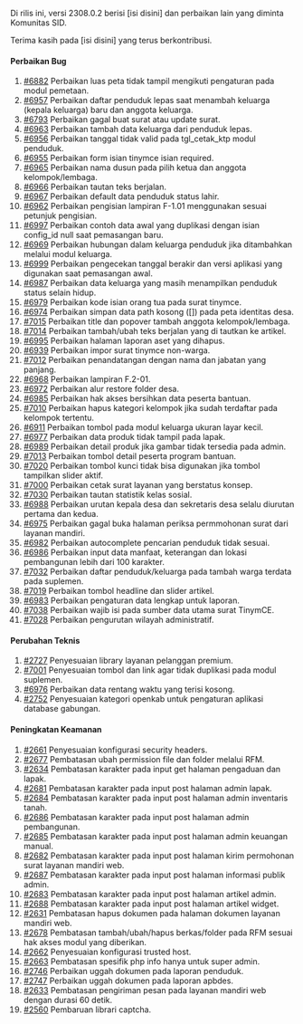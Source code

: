 Di rilis ini, versi 2308.0.2 berisi [isi disini] dan perbaikan lain yang diminta Komunitas SID.

Terima kasih pada [isi disini] yang terus berkontribusi.

#### Perbaikan Bug
1. [#6882](https://github.com/OpenSID/OpenSID/issues/6882) Perbaikan luas peta tidak tampil mengikuti pengaturan pada modul pemetaan.
2. [#6957](https://github.com/OpenSID/OpenSID/issues/6957) Perbaikan daftar penduduk lepas saat menambah keluarga (kepala keluarga) baru dan anggota keluarga.
3. [#6793](https://github.com/OpenSID/OpenSID/issues/6793) Perbaikan gagal buat surat atau update surat.
4. [#6963](https://github.com/OpenSID/OpenSID/issues/6963) Perbaikan tambah data keluarga dari penduduk lepas.
5. [#6956](https://github.com/OpenSID/OpenSID/issues/6956) Perbaikan tanggal tidak valid pada tgl_cetak_ktp modul penduduk.
6. [#6955](https://github.com/OpenSID/OpenSID/issues/6955) Perbaikan form isian tinymce isian required.
7. [#6965](https://github.com/OpenSID/OpenSID/issues/6965) Perbaikan nama dusun pada pilih ketua dan anggota kelompok/lembaga.
8. [#6966](https://github.com/OpenSID/OpenSID/issues/6966) Perbaikan tautan teks berjalan.
9. [#6967](https://github.com/OpenSID/OpenSID/issues/6967) Perbaikan default data penduduk status lahir.
10. [#6962](https://github.com/OpenSID/OpenSID/issues/6962) Perbaikan pengisian lampiran F-1.01 menggunakan sesuai petunjuk pengisian.
11. [#6997](https://github.com/OpenSID/OpenSID/issues/6997) Perbaikan contoh data awal yang duplikasi dengan isian config_id null saat pemasangan baru.
12. [#6969](https://github.com/OpenSID/OpenSID/issues/6969) Perbaikan hubungan dalam keluarga penduduk jika ditambahkan melalui modul keluarga.
13. [#6999](https://github.com/OpenSID/OpenSID/issues/6999) Perbaikan pengecekan tanggal berakir dan versi aplikasi yang digunakan saat pemasangan awal.
14. [#6987](https://github.com/OpenSID/OpenSID/issues/6987) Perbaikan data keluarga yang masih menampilkan penduduk status selain hidup.
15. [#6979](https://github.com/OpenSID/OpenSID/issues/6979) Perbaikan kode isian orang tua pada surat tinymce.
16. [#6974](https://github.com/OpenSID/OpenSID/issues/6974) Perbaikan simpan data path kosong ([]) pada peta identitas desa.
17. [#7015](https://github.com/OpenSID/OpenSID/issues/7015) Perbaikan title dan popover tambah anggota kelompok/lembaga.
18. [#7014](https://github.com/OpenSID/OpenSID/issues/7014) Perbaikan tambah/ubah teks berjalan yang di tautkan ke artikel.
19. [#6995](https://github.com/OpenSID/OpenSID/issues/6995) Perbaikan halaman laporan aset yang dihapus.
20. [#6939](https://github.com/OpenSID/OpenSID/issues/6939) Perbaikan impor surat tinymce non-warga.
21. [#7012](https://github.com/OpenSID/OpenSID/issues/7012) Perbaikan penandatangan dengan nama dan jabatan yang panjang.
22. [#6968](https://github.com/OpenSID/OpenSID/issues/6968) Perbaikan lampiran F.2-01.
23. [#6972](https://github.com/OpenSID/OpenSID/issues/6972) Perbaikan alur restore folder desa.
24. [#6985](https://github.com/OpenSID/OpenSID/issues/6985) Perbaikan hak akses bersihkan data peserta bantuan.
25. [#7010](https://github.com/OpenSID/OpenSID/issues/7010) Perbaikan hapus kategori kelompok jika sudah terdaftar pada kelompok tertentu.
26. [#6911](https://github.com/OpenSID/OpenSID/issues/6911) Perbaikan tombol pada modul keluarga ukuran layar kecil.
27. [#6977](https://github.com/OpenSID/OpenSID/issues/6977) Perbaikan data produk tidak tampil pada lapak.
28. [#6989](https://github.com/OpenSID/OpenSID/issues/6989) Perbaikan detail produk jika gambar tidak tersedia pada admin.
29. [#7013](https://github.com/OpenSID/OpenSID/issues/7013) Perbaikan tombol detail peserta program bantuan.
30. [#7020](https://github.com/OpenSID/OpenSID/issues/7020) Perbaikan tombol kunci tidak bisa digunakan jika tombol tampilkan slider aktif.
31. [#7000](https://github.com/OpenSID/OpenSID/issues/7000) Perbaikan cetak surat layanan yang berstatus konsep.
32. [#7030](https://github.com/OpenSID/OpenSID/issues/7030) Perbaikan tautan statistik kelas sosial.
33. [#6988](https://github.com/OpenSID/OpenSID/issues/6988) Perbaikan urutan kepala desa dan sekretaris desa selalu diurutan pertama dan kedua.
34. [#6975](https://github.com/OpenSID/OpenSID/issues/6975) Perbaikan gagal buka halaman periksa permmohonan surat dari layanan mandiri.
35. [#6982](https://github.com/OpenSID/OpenSID/issues/6982) Perbaikan autocomplete pencarian penduduk tidak sesuai.
36. [#6986](https://github.com/OpenSID/OpenSID/issues/6986) Perbaikan input data manfaat, keterangan dan lokasi pembangunan lebih dari 100 karakter.
37. [#7032](https://github.com/OpenSID/OpenSID/issues/7032) Perbaikan daftar penduduk/keluarga pada tambah warga terdata pada suplemen.
38. [#7019](https://github.com/OpenSID/OpenSID/issues/7019) Perbaikan tombol headline dan slider artikel.
39. [#6983](https://github.com/OpenSID/OpenSID/issues/6983) Perbaikan pengaturan data lengkap untuk laporan.
40. [#7038](https://github.com/OpenSID/OpenSID/issues/7038) Perbaikan wajib isi pada sumber data utama surat TinymCE.
41. [#7028](https://github.com/OpenSID/OpenSID/issues/7028) Perbaikan pengurutan wilayah administratif.

#### Perubahan Teknis
1. [#2727](https://github.com/OpenSID/premium/issues/2727) Penyesuaian library layanan pelanggan premium.
2. [#7001](https://github.com/OpenSID/OpenSID/issues/7001) Penyesuaian tombol dan link agar tidak duplikasi pada modul suplemen.
3. [#6976](https://github.com/OpenSID/OpenSID/issues/6976) Perbaikan data rentang waktu yang terisi kosong.
4. [#2752](https://github.com/OpenSID/premium/issues/2752) Penyesuaian kategori openkab untuk pengaturan aplikasi database gabungan.

#### Peningkatan Keamanan
1. [#2661](https://github.com/OpenSID/premium/issues/2661) Penyesuaian konfigurasi security headers.
2. [#2677](https://github.com/OpenSID/premium/issues/2677) Pembatasan ubah permission file dan folder melalui RFM.
3. [#2634](https://github.com/OpenSID/premium/issues/2634) Pembatasan karakter pada input get halaman pengaduan dan lapak.
3. [#2681](https://github.com/OpenSID/premium/issues/2681) Pembatasan karakter pada input post halaman admin lapak.
4. [#2684](https://github.com/OpenSID/premium/issues/2684) Pembatasan karakter pada input post halaman admin inventaris tanah.
5. [#2686](https://github.com/OpenSID/premium/issues/2686) Pembatasan karakter pada input post halaman admin pembangunan.
6. [#2685](https://github.com/OpenSID/premium/issues/2685) Pembatasan karakter pada input post halaman admin keuangan manual.
7. [#2682](https://github.com/OpenSID/premium/issues/2682) Pembatasan karakter pada input post halaman kirim permohonan surat layanan mandiri web.
8. [#2687](https://github.com/OpenSID/premium/issues/2687) Pembatasan karakter pada input post halaman informasi publik admin.
9. [#2683](https://github.com/OpenSID/premium/issues/2683) Pembatasan karakter pada input post halaman artikel admin.
10. [#2688](https://github.com/OpenSID/premium/issues/2688) Pembatasan karakter pada input post halaman artikel widget.
11. [#2631](https://github.com/OpenSID/premium/issues/2631) Pembatasan hapus dokumen pada halaman dokumen layanan mandiri web.
12. [#2678](https://github.com/OpenSID/premium/issues/2678) Pembatasan tambah/ubah/hapus berkas/folder pada RFM sesuai hak akses modul yang diberikan.
13. [#2662](https://github.com/OpenSID/premium/issues/2662) Penyesuaian konfigurasi trusted host.
14. [#2663](https://github.com/OpenSID/premium/issues/2663) Pembatasan spesifik php info hanya untuk super admin.
15. [#2746](https://github.com/OpenSID/premium/issues/2746) Perbaikan uggah dokumen pada laporan penduduk.
16. [#2747](https://github.com/OpenSID/premium/issues/2747) Perbaikan uggah dokumen pada laporan apbdes.
17. [#2633](https://github.com/OpenSID/premium/issues/2633) Pembatasan pengiriman pesan pada layanan mandiri web dengan durasi 60 detik.
18. [#2560](https://github.com/OpenSID/premium/issues/2560) Pembaruan librari captcha.